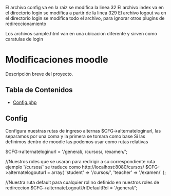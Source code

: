 El archivo config va en la raiz se modifica la linea 32
El archivo index va en el directorio login se modifica a partir de la linea 329
El archivo logout va en el directorio login se modifica todo el archivo, para ignorar otros plugins de redireccionamiento

Los archivos sample.html van en una ubicacion diferente y sirven como caratulas de login
# Modificaciones moodle

Descripción breve del proyecto.

## Tabla de Contenidos


- [Config.php](#config)

## Config

Configura nuestras rutas de ingreso alternas $CFG->alternateloginurl, las separamos por una coma y la primera se tomara como base
Si las definimos dentro de moodle las podemos usar como rutas relativas

$CFG->alternateloginurl = '/general/, /cursos/, /examen/';  


//Nuestros roles que se usaran para redirigir a su correspondiente ruta  ejemplo '/cursos/' se traduce como http://localhost:8080/cursos/
$CFG->alternatelogouturl = array(
  'student' => '/cursos/',
  'teacher' => '/examen/'
);

//Nuestra ruta default para cualquier rol no definido en nuestros roles de redireccion
$CFG->alternateLogoutUrlDefaultRol = '/general/';
